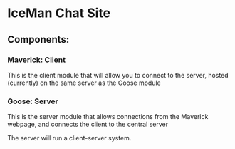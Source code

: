 # IceMan Chat Site

## Components:
### Maverick: Client
This is the client module that will allow you to connect to the server, hosted (currently) on the same server as the Goose module

### Goose: Server
This is the server module that allows connections from the Maverick webpage, and connects the client to the central server

The server will run a client-server system.
